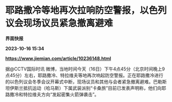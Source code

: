 # 耶路撒冷等地再次拉响防空警报，以色列议会现场议员紧急撤离避难
**界面快报**

**2023-10-16 15:34**

**https://www.jiemian.com/article/10236148.html**

据@CCTV国际时讯 微博，当地时间今天（16日）下午4点45分（北京时间晚上9点45分）左右，耶路撒冷、特拉维夫等地再次响起防空警报。正在耶路撒冷进行的以色列议会冬季会议开幕式中断，现场议员和其他与会者紧急撤离避难。巴勒斯坦伊斯兰抵抗运动（哈马斯）下属武装派别“卡桑旅”目前已发表声明称，他们向耶路撒冷和特拉维夫方向“发起密集火箭弹袭击”。
